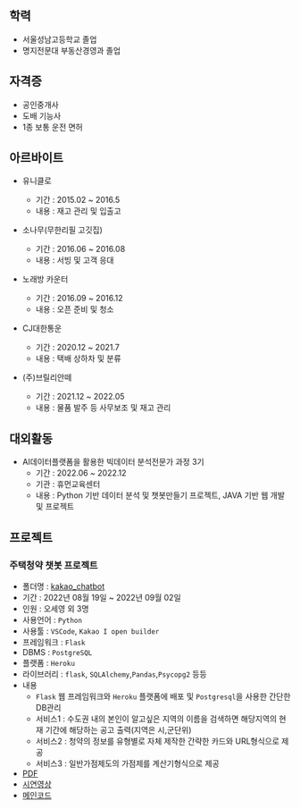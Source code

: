 ## 학력
- 서울성남고등학교 졸업
- 명지전문대 부동산경영과 졸업

## 자격증
- 공인중개사
- 도배 기능사
- 1종 보통 운전 면허

## 아르바이트
- 유니클로
  - 기간 : 2015.02 ~ 2016.5
  - 내용 : 재고 관리 및 입출고


- 소나무(무한리필 고깃집)
  - 기간 : 2016.06 ~ 2016.08
  - 내용 : 서빙 및 고객 응대


- 노래방 카운터
  - 기간 : 2016.09 ~ 2016.12
  - 내용 : 오픈 준비 및 청소


- CJ대한통운
  - 기간 : 2020.12 ~ 2021.7
  - 내용 : 택배 상하차 및 분류


- (주)브릴리안떼
  - 기간 : 2021.12 ~ 2022.05
  - 내용 : 물품 발주 등 사무보조 및 재고 관리



## 대외활동
- AI데이터플랫폼을 활용한 빅데이터 분석전문가 과정 3기
  - 기간 : 2022.06 ~ 2022.12
  - 기관 : 휴먼교육센터
  - 내용 : Python 기반 데이터 분석 및 챗봇만들기 프로젝트, JAVA 기반 웹 개발 및 프로젝트


 ## 프로젝트
 ### 주택청약 챗봇 프로젝트
- 폴더명 : [kakao_chatbot](https://github.com/NeewLife/Profile/tree/main/kakao_chatbot)
- 기간 : 2022년 08월 19일 ~ 2022년 09월 02일
- 인원 : 오세영 외 3명
- 사용언어 : ```Python```
- 사용툴 : ```VSCode```, ```Kakao I open builder```
- 프레임워크 : ```Flask```
- DBMS : ```PostgreSQL```
- 플랫폼 : ```Heroku```
- 라이브러리 : ```flask```, ```SQLAlchemy```,```Pandas```,```Psycopg2``` 등등
- 내용 
    - ```Flask``` 웹 프레임워크와 ```Heroku``` 플랫폼에 배포 및 ```Postgresql```을 사용한 간단한 DB관리
    - 서비스1 : 수도권 내의 본인이 알고싶은 지역의 이름을 검색하면 해당지역의 현재 기간에 해당하는 공고 출력(지역은 시,군단위)
    - 서비스2 : 청약의 정보를 유형별로 자체 제작한 간략한 카드와 URL형식으로 제공
    - 서비스3 : 일반가점제도의 가점제를 계산기형식으로 제공
- [PDF](https://github.com/NeewLife/Profile/blob/main/kakao_chatbot/%EC%B5%9C%EC%A2%85%EB%B0%9C%ED%91%9C_PPT.pdf)
- [시연영상](https://www.youtube.com/watch?v=b3-sZf48M7U)
- [메인코드](https://github.com/NeewLife/Profile/blob/main/kakao_chatbot/app/main.py)